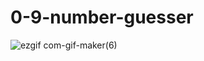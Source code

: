 # 0-9-number-guesser
![ezgif com-gif-maker(6)](https://user-images.githubusercontent.com/57571014/84257428-99219800-ab15-11ea-96d5-ebeb253d4b83.gif)

